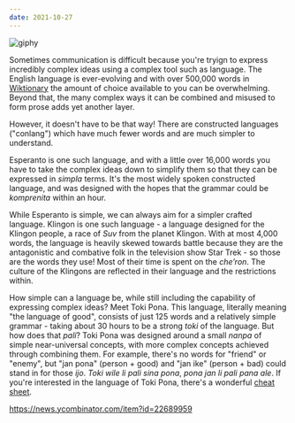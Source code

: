 ```yaml
---
date: 2021-10-27
---
```


![giphy][giphy]

Sometimes communication is difficult because you're tryign to express incredibly complex ideas using a complex tool such as language.  The English language is ever-evolving and with over 500,000 words in [Wiktionary][wiki-dictionary-lengths] the amount of choice available to you can be overwhelming.  Beyond that, the many complex ways it can be combined and misused to form prose adds yet another layer.

However, it doesn't have to be that way!  There are constructed languages ("conlang") which have much fewer words and are much simpler to understand. 

Esperanto is one such language, and with a little over 16,000 words you have to take the complex ideas down to simplify them so that they can be expressed in _simpla_ terms.  It's the most widely spoken constructed language, and was designed with the hopes that the grammar could be _komprenita_ within an hour.

While Esperanto is simple, we can always aim for a simpler crafted language.  Klingon is one such language - a language designed for the Klingon people, a race of _Suv_ from the planet Klingon.  With at most 4,000 words, the language is heavily skewed towards battle because they are the antagonistic and combative folk in the television show Star Trek - so those are the words they use!  Most of their time is spent on the _che’ron_.  The culture of the Klingons are reflected in their language and the restrictions within.

How simple can a language be, while still including the capability of expressing complex ideas?  Meet Toki Pona.  This language, literally meaning "the language of good", consists of just 125 words and a relatively simple grammar - taking about 30 hours to be a strong _toki_ of the language.   But how does that _pali_?  Toki Pona was designed around a small _nanpa_ of simple near-universal concepts, with more complex concepts achieved through combining them.  For example, there's no words for "friend" or "enemy", but "jan pona" (person + good) and "jan ike" (person + bad) could stand in for those _ijo_.  _Toki wile li pali sina pona_, _pona jan li  pali pana ale_.  If you're interested in the language of Toki Pona, there's a wonderful [cheat sheet][toki-pona-cheat-sheet].

<!-- I'm still learning! -->

https://news.ycombinator.com/item?id=22689959

[wiki-dictionary-lengths]: https://en.wikipedia.org/wiki/List_of_dictionaries_by_number_of_words	"List of dictionaries by number of words"

[toki-pona-cheat-sheet]: https://blinry.org/toki-pona-cheat-sheet/

[giphy]: https://media.giphy.com/media/RK9E0eC8LvDmI3QddR/giphy.gif